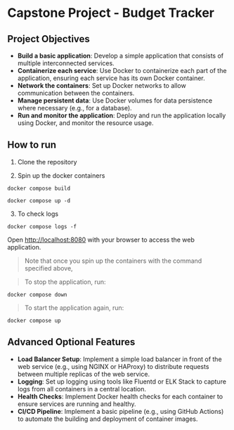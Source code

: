 # Capstone Project - Budget Tracker

## Project Objectives

- **Build a basic application**: Develop a simple application that consists of multiple interconnected services.
- **Containerize each service**: Use Docker to containerize each part of the application, ensuring each service has its own Docker container.
- **Network the containers**: Set up Docker networks to allow communication between the containers.
- **Manage persistent data**: Use Docker volumes for data persistence where necessary (e.g., for a database).
- **Run and monitor the application**: Deploy and run the application locally using Docker, and monitor the resource usage.

## How to run

1. Clone the repository

2. Spin up the docker containers

```
docker compose build

docker compose up -d
```

3. To check logs

```
docker compose logs -f
```

Open [http://localhost:8080](http://localhost:8080) with your browser to access the web application.

> Note that once you spin up the containers with the command specified above,

> To stop the application, run:

```
docker compose down
```

> To start the application again, run:

```
docker compose up 
```

## Advanced Optional Features

- **Load Balancer Setup**: Implement a simple load balancer in front of the web service (e.g., using NGINX or HAProxy) to distribute requests between multiple replicas of the web service.
- **Logging**: Set up logging using tools like Fluentd or ELK Stack to capture logs from all containers in a central location.
- **Health Checks**: Implement Docker health checks for each container to ensure services are running and healthy.
- **CI/CD Pipeline**: Implement a basic pipeline (e.g., using GitHub Actions) to automate the building and deployment of container images.
